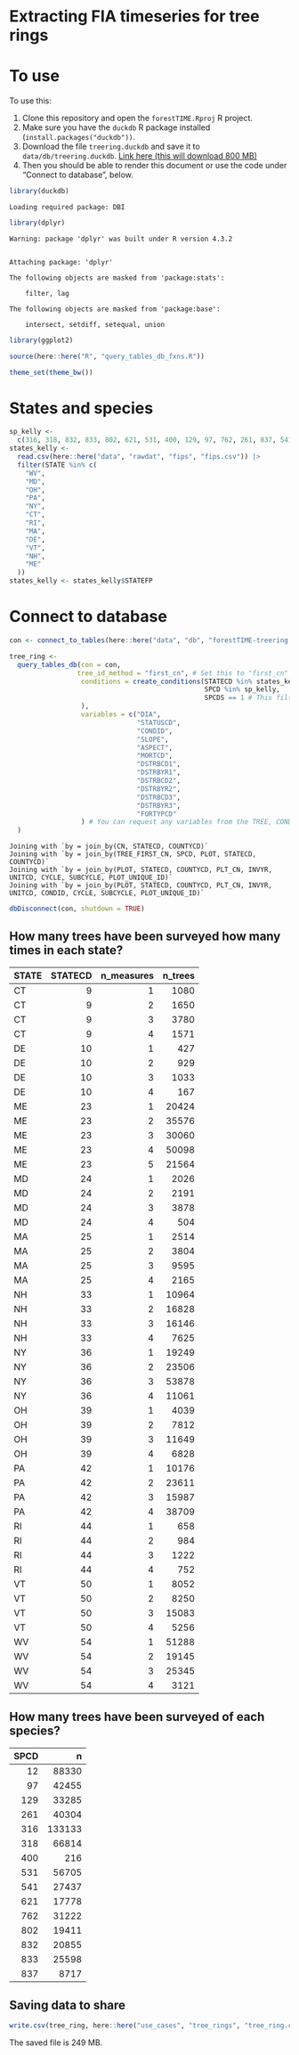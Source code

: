 # Extracting FIA timeseries for tree rings

# To use

To use this:

1.  Clone this repository and open the `forestTIME.Rproj` R project.
2.  Make sure you have the `duckdb` R package installed
    (`install.packages("duckdb"))`.
3.  Download the file `treering.duckdb` and save it to
    `data/db/treering.duckdb`. [Link here (this will download 800
    MB)](https://arizona.box.com/s/nlykl9rbchlk2bj9npjd8dej5iw06i8a)
4.  Then you should be able to render this document or use the code
    under “Connect to database”, below.

``` r
library(duckdb)
```

    Loading required package: DBI

``` r
library(dplyr)
```

    Warning: package 'dplyr' was built under R version 4.3.2


    Attaching package: 'dplyr'

    The following objects are masked from 'package:stats':

        filter, lag

    The following objects are masked from 'package:base':

        intersect, setdiff, setequal, union

``` r
library(ggplot2)

source(here::here("R", "query_tables_db_fxns.R"))

theme_set(theme_bw())
```

# States and species

``` r
sp_kelly <-
  c(316, 318, 832, 833, 802, 621, 531, 400, 129, 97, 762, 261, 837, 541, 12)
states_kelly <-
  read.csv(here::here("data", "rawdat", "fips", "fips.csv")) |>
  filter(STATE %in% c(
    "WV",
    "MD",
    "OH",
    "PA",
    "NY",
    "CT",
    "RI",
    "MA",
    "DE",
    "VT",
    "NH",
    "ME"
  ))
states_kelly <- states_kelly$STATEFP
```

# Connect to database

``` r
con <- connect_to_tables(here::here("data", "db", "forestTIME-treering.duckdb"))

tree_ring <-
  query_tables_db(con = con,
                 tree_id_method = "first_cn", # Set this to "first_cn" to identify trees by the chain of control numbers. Set it to "composite" to use the string of STATE_PLOT_etc. 
                  conditions = create_conditions(STATECD %in% states_kelly,
                                                 SPCD %in% sp_kelly,
                                                 SPCDS == 1 # This filters out any trees that have multiple SPCDs recorded over time. 
                  ),
                  variables = c("DIA",
                                "STATUSCD",
                                "CONDID", 
                                "SLOPE",
                                "ASPECT",
                                "MORTCD",
                                "DSTRBCD1",
                                "DSTRBYR1",
                                "DSTRBCD2",
                                "DSTRBYR2",
                                "DSTRBCD3",
                                "DSTRBYR3",
                                "FORTYPCD"
                  ) # You can request any variables from the TREE, CONDITION, or PLOT table (except for the MODIFIED and CREATED_IN_INSTANCE codes). If you want the CNs for the rows from the PLOT or CONDITION tables those are named PLOT_CN and COND_CN, respectively. 
  )
```

    Joining with `by = join_by(CN, STATECD, COUNTYCD)`
    Joining with `by = join_by(TREE_FIRST_CN, SPCD, PLOT, STATECD, COUNTYCD)`
    Joining with `by = join_by(PLOT, STATECD, COUNTYCD, PLT_CN, INVYR, UNITCD, CYCLE, SUBCYCLE, PLOT_UNIQUE_ID)`
    Joining with `by = join_by(PLOT, STATECD, COUNTYCD, PLT_CN, INVYR, UNITCD, CONDID, CYCLE, SUBCYCLE, PLOT_UNIQUE_ID)`

``` r
dbDisconnect(con, shutdown = TRUE)
```

## How many trees have been surveyed how many times in each state?

| STATE | STATECD | n_measures | n_trees |
|:------|--------:|-----------:|--------:|
| CT    |       9 |          1 |    1080 |
| CT    |       9 |          2 |    1650 |
| CT    |       9 |          3 |    3780 |
| CT    |       9 |          4 |    1571 |
| DE    |      10 |          1 |     427 |
| DE    |      10 |          2 |     929 |
| DE    |      10 |          3 |    1033 |
| DE    |      10 |          4 |     167 |
| ME    |      23 |          1 |   20424 |
| ME    |      23 |          2 |   35576 |
| ME    |      23 |          3 |   30060 |
| ME    |      23 |          4 |   50098 |
| ME    |      23 |          5 |   21564 |
| MD    |      24 |          1 |    2026 |
| MD    |      24 |          2 |    2191 |
| MD    |      24 |          3 |    3878 |
| MD    |      24 |          4 |     504 |
| MA    |      25 |          1 |    2514 |
| MA    |      25 |          2 |    3804 |
| MA    |      25 |          3 |    9595 |
| MA    |      25 |          4 |    2165 |
| NH    |      33 |          1 |   10964 |
| NH    |      33 |          2 |   16828 |
| NH    |      33 |          3 |   16146 |
| NH    |      33 |          4 |    7625 |
| NY    |      36 |          1 |   19249 |
| NY    |      36 |          2 |   23506 |
| NY    |      36 |          3 |   53878 |
| NY    |      36 |          4 |   11061 |
| OH    |      39 |          1 |    4039 |
| OH    |      39 |          2 |    7812 |
| OH    |      39 |          3 |   11649 |
| OH    |      39 |          4 |    6828 |
| PA    |      42 |          1 |   10176 |
| PA    |      42 |          2 |   23611 |
| PA    |      42 |          3 |   15987 |
| PA    |      42 |          4 |   38709 |
| RI    |      44 |          1 |     658 |
| RI    |      44 |          2 |     984 |
| RI    |      44 |          3 |    1222 |
| RI    |      44 |          4 |     752 |
| VT    |      50 |          1 |    8052 |
| VT    |      50 |          2 |    8250 |
| VT    |      50 |          3 |   15083 |
| VT    |      50 |          4 |    5256 |
| WV    |      54 |          1 |   51288 |
| WV    |      54 |          2 |   19145 |
| WV    |      54 |          3 |   25345 |
| WV    |      54 |          4 |    3121 |

## How many trees have been surveyed of each species?

| SPCD |      n |
|-----:|-------:|
|   12 |  88330 |
|   97 |  42455 |
|  129 |  33285 |
|  261 |  40304 |
|  316 | 133133 |
|  318 |  66814 |
|  400 |    216 |
|  531 |  56705 |
|  541 |  27437 |
|  621 |  17778 |
|  762 |  31222 |
|  802 |  19411 |
|  832 |  20855 |
|  833 |  25598 |
|  837 |   8717 |

## Saving data to share

``` r
write.csv(tree_ring, here::here("use_cases", "tree_rings", "tree_ring.csv"))
```

The saved file is 249 MB.
